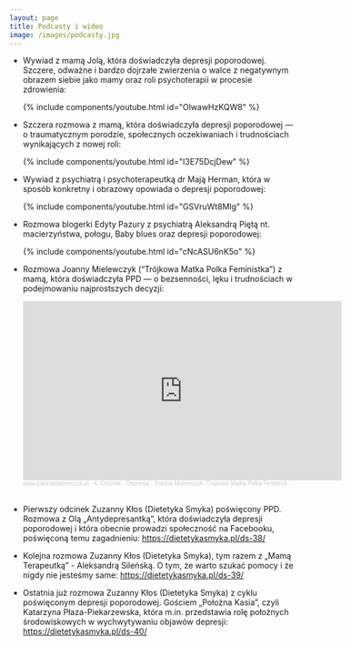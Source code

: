 ```yaml
---
layout: page
title: Podcasty i wideo
image: /images/podcasty.jpg
---
```


- Wywiad z mamą Jolą, która doświadczyła depresji poporodowej. Szczere, odważne i bardzo dojrzałe zwierzenia o walce z negatywnym obrazem siebie jako mamy oraz roli psychoterapii w procesie zdrowienia:
  
  {% include components/youtube.html id="OlwawHzKQW8" %}
  
- Szczera rozmowa z mamą, która doświadczyła depresji poporodowej — o traumatycznym porodzie, społecznych oczekiwaniach i trudnościach wynikających z nowej roli:
  
  {% include components/youtube.html id="I3E75DcjDew" %}
  
- Wywiad z psychiatrą i psychoterapeutką dr Mają Herman, która w sposób konkretny i obrazowy opowiada o depresji poporodowej:
  
  {% include components/youtube.html id="GSVruWt8Mlg" %}
  
- Rozmowa blogerki Edyty Pazury z psychiatrą Aleksandrą Piętą nt. macierzyństwa, połogu, Baby blues oraz depresji poporodowej:
  
  {% include components/youtube.html id="cNcASU6nK5o" %}

- Rozmowa Joanny Mielewczyk (“Trójkowa Matka Polka Feministka”) z mamą, która doświadczyła PPD — o bezsenności, lęku i trudnościach w podejmowaniu najprostszych decyzji:

  <iframe width="560" height="315" scrolling="no" frameborder="no" allow="autoplay" src="https://w.soundcloud.com/player/?url=https%3A//api.soundcloud.com/tracks/284975170&color=%23ff5500&auto_play=false&hide_related=false&show_comments=true&show_user=true&show_reposts=false&show_teaser=true&visual=true"></iframe><div style="font-size: 10px; color: #cccccc;line-break: anywhere;word-break: normal;overflow: hidden;white-space: nowrap;text-overflow: ellipsis; font-family: Interstate,Lucida Grande,Lucida Sans Unicode,Lucida Sans,Garuda,Verdana,Tahoma,sans-serif;font-weight: 100;"><a href="https://soundcloud.com/user-209458273" title="www.joannamielewczyk.pl" target="_blank" style="color: #cccccc; text-decoration: none;">www.joannamielewczyk.pl</a> · <a href="https://soundcloud.com/user-209458273/4-odcinek-joanna-mielewczyk-trojkowa-matka-polka-feministka-historie-do-wysluchania" title="4. Odcinek - Depresja - Joanna Mielewczyk, Trójkowa Matka Polka Feministka, Historie Do Wysłuchania" target="_blank" style="color: #cccccc; text-decoration: none;">4. Odcinek - Depresja - Joanna Mielewczyk, Trójkowa Matka Polka Feministka, Historie Do Wysłuchania</a></div><br/>

- Pierwszy odcinek Zuzanny Kłos (Dietetyka Smyka) poświęcony PPD. Rozmowa z Olą „Antydepresantką”, która doświadczyła depresji poporodowej i która obecnie prowadzi społeczność na Facebooku, poświęconą temu zagadnieniu: <https://dietetykasmyka.pl/ds-38/>

- Kolejna rozmowa Zuzanny Kłos (Dietetyka Smyka), tym razem z „Mamą Terapeutką” - Aleksandrą Sileńską. O tym, że warto szukać pomocy i że nigdy nie jesteśmy same: <https://dietetykasmyka.pl/ds-39/>

- Ostatnia już rozmowa Zuzanny Kłos (Dietetyka Smyka) z cyklu poświęconym depresji poporodowej. Gościem „Położna Kasia”, czyli Katarzyna Płaza-Piekarzewska, która m.in. przedstawia rolę położnych środowiskowych w wychwytywaniu objawów depresji: <https://dietetykasmyka.pl/ds-40/>
